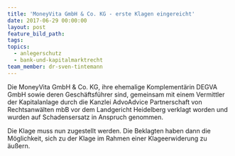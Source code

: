 ```yaml
---
title: 'MoneyVita GmbH & Co. KG - erste Klagen eingereicht'
date: 2017-06-29 00:00:00
layout: post
feature_bild_path:
tags:
topics:
  - anlegerschutz
  - bank-und-kapitalmarktrecht
team_member: dr-sven-tintemann
---
```



Die MoneyVita GmbH & Co. KG, ihre ehemalige Komplement&auml;rin DEGVA GmbH sowie deren Gesch&auml;ftsf&uuml;hrer sind, gemeinsam mit einem Vermittler der Kapitalanlage durch die Kanzlei AdvoAdvice Partnerschaft von Rechtsanw&auml;lten mbB vor dem Landgericht Heidelberg verklagt worden und wurden auf Schadensersatz in Anspruch genommen.

Die Klage muss nun zugestellt werden. Die Beklagten haben dann die M&ouml;glichkeit, sich zu der Klage im Rahmen einer Klageerwiderung zu &auml;u&szlig;ern.

&nbsp;